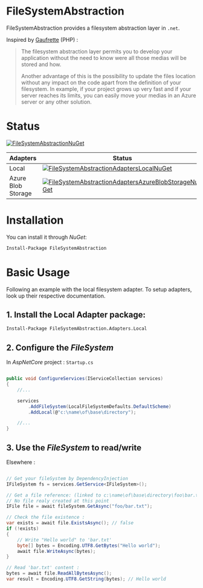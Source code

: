 # FileSystemAbstraction

FileSystemAbstraction provides a filesystem abstraction layer in `.net`.

Inspired by [Gaufrette](https://knplabs.github.io/Gaufrette/) (PHP) :
>The filesystem abstraction layer permits you to develop your application without the need to know were all those medias will be stored and how.
>
>Another advantage of this is the possibility to update the files location without any impact on the code apart from the definition of your filesystem. In example, if your project grows up very fast and if your server reaches its limits, you can easily move your medias in an Azure server or any other solution.

# Status

[![FileSystemAbstractionNuGet](https://img.shields.io/nuget/v/FileSystemAbstraction.svg?style=flat-square&label=FileSystemAbstraction)](https://www.nuget.org/packages/FileSystemAbstraction/)

| Adapters           | Status                                                               |
|--------------------|----------------------------------------------------------------------|
| Local              | [![FileSystemAbstractionAdaptersLocalNuGet](https://img.shields.io/nuget/v/FileSystemAbstraction.Adapters.Local.svg?style=flat-square&label=FileSystemAbstraction.Adapters.Local)](https://www.nuget.org/packages/FileSystemAbstraction.Adapters.Local/) |
| Azure Blob Storage | [![FileSystemAbstractionAdaptersAzureBlobStorageNuGet](https://img.shields.io/nuget/v/FileSystemAbstraction.Adapters.AzureBlobStorage.svg?style=flat-square&label=FileSystemAbstraction.Adapters.AzureBlobStorage)](https://www.nuget.org/packages/FileSystemAbstraction.Adapters.AzureBlobStorage/) |

# Installation

You can install it through _NuGet_:
```ps
Install-Package FileSystemAbstraction
```

# Basic Usage
Following an example with the local filesystem adapter. To setup adapters, look up their respective documentation.

## 1. Install the Local Adapter package:

```ps
Install-Package FileSystemAbstraction.Adapters.Local
```

## 2. Configure the _FileSystem_

In _AspNetCore_ project : `Startup.cs` 
```csharp

public void ConfigureServices(IServiceCollection services)
{
    //...

    services
        .AddFileSystem(LocalFileSystemDefaults.DefaultScheme)
        .AddLocal(@"c:\name\of\base\directory");

    //...
}
```
## 3. Use the _FileSystem_ to read/write

Elsewhere :

```csharp

// Get your fileSystem by DependencyInjection
IFileSystem fs = services.GetService<IFileSystem>(); 

// Get a file reference: (linked to c:\name\of\base\directory\foo\bar.txt)
// No file realy created at this point
IFile file = await fileSystem.GetAsync("foo/bar.txt");

// Check the file existence :
var exists = await file.ExistsAsync(); // false
if (!exists) 
{
    // Write "Hello world" to 'bar.txt'
    byte[] bytes = Encoding.UTF8.GetBytes("Hello world");
    await file.WriteAsync(bytes);
}

// Read 'bar.txt' content :
bytes = await file.ReadAllBytesAsync();
var result = Encoding.UTF8.GetString(bytes); // Hello world
```
